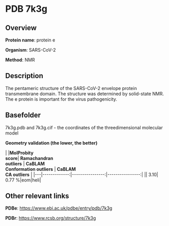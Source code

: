 # PDB 7k3g

## Overview

**Protein name**: protein e

**Organism**: SARS-CoV-2

**Method**: NMR

## Description

The pentameric structure of the SARS-CoV-2 envelope protein transmembrane domain. The structure was determined by solid-state NMR. The e protein is important for the virus pathogenicity.

## Basefolder

7k3g.pdb and 7k3g.cif - the coordinates of the threedimensional molecular model




**Geometry validation (the lower, the better)**

|   |**MolProbity<br>score**| **Ramachandran<br>outliers** | **CaBLAM<br>Conformation outliers** | **CaBLAM<br>CA outliers** |
|---|-------------:|----------------:|----------------:|
||  3.10|  0.77 %|eom|heli|


## Other relevant links 
**PDBe**:  https://www.ebi.ac.uk/pdbe/entry/pdb/7k3g
 
**PDBr**: https://www.rcsb.org/structure/7k3g 
